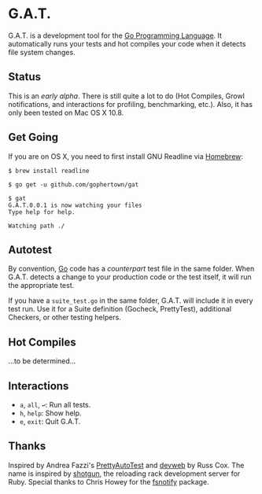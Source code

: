 # G.A.T.

G.A.T. is a development tool for the [Go Programming Language][go]. It automatically runs your tests and hot compiles your code when it detects file system changes.

## Status

This is an *early alpha*. There is still quite a lot to do (Hot Compiles, Growl notifications, and interactions for profiling, benchmarking, etc.). Also, it has only been tested on Mac OS X 10.8.

## Get Going

If you are on OS X, you need to first install GNU Readline via [Homebrew](http://mxcl.github.com/homebrew/):

``` console
$ brew install readline
```

``` console
$ go get -u github.com/gophertown/gat

$ gat
G.A.T.0.0.1 is now watching your files
Type help for help.

Watching path ./
```

## Autotest

By convention, [Go][] code has a *counterpart* test file in the same folder. When G.A.T. detects a change to your production code or the test itself, it will run the appropriate test.

If you have a `suite_test.go` in the same folder, G.A.T. will include it in every test run. Use it for a Suite definition (Gocheck, PrettyTest), additional Checkers, or other testing helpers.

## Hot Compiles

...to be determined...

## Interactions

* `a`, `all`, `↩`: Run all tests.
* `h`, `help`: Show help.
* `e`, `exit`: Quit G.A.T.

## Thanks

Inspired by Andrea Fazzi's [PrettyAutoTest][pat] and [devweb][] by Russ Cox. The name is inspired by [shotgun][], the reloading rack development server for Ruby. Special thanks to Chris Howey for the [fsnotify][] package.

[go]: http://golang.org/
[fsnotify]: https://github.com/howeyc/fsnotify
[pat]: https://github.com/remogatto/prettytest
[devweb]: http://code.google.com/p/rsc/source/browse/devweb/
[shotgun]: https://rubygems.org/gems/shotgun



